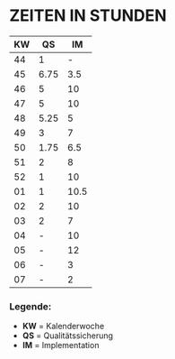 # ZEITEN IN STUNDEN
KW | QS | IM
-|-|-
44 | 1 | -
45 | 6.75 | 3.5
46 | 5 | 10
47 | 5 |10
48 | 5.25 | 5
49 | 3 | 7
50 | 1.75 | 6.5
51 | 2 | 8
52 | 1 | 10
01 | 1 | 10.5
02 | 2 | 10
03 | 2 | 7
04 | - | 10
05 | - | 12
06 | - | 3
07 | - | 2

### Legende:
* **KW** = Kalenderwoche
* **QS** = Qualitätssicherung
* **IM** = Implementation

